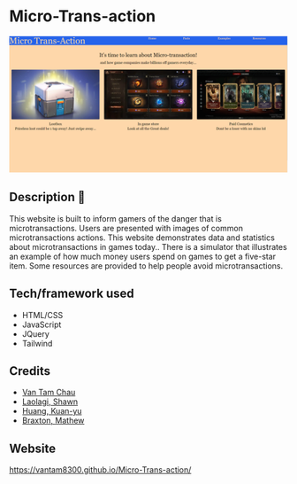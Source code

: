 # Micro-Trans-action

![picture of webpage](assets/img/homePage.PNG)

## Description 📝
This website is built to inform gamers of the danger that is microtransactions. Users are presented with images of common microtransactions actions. This website demonstrates data and statistics about microtransactions in games today.. There is a simulator that illustrates an example of how much money users spend on games to get a five-star item. Some resources are provided to help people avoid microtransactions.

## Tech/framework used 
- HTML/CSS
- JavaScript
- JQuery
- Tailwind

## Credits
- [Van Tam Chau](https://github.com/vantam8300)
- [Laolagi, Shawn](https://github.com/LigerBomb)
- [Huang, Kuan-yu](https://github.com/Jaq41000)
- [Braxton, Mathew](https://github.com/Mattie-B)

## Website

https://vantam8300.github.io/Micro-Trans-action/
